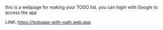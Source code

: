 this is a webpage for making your TODO list. you can login with Google to access the app

LINK: https://todoapp-with-oath.web.app
